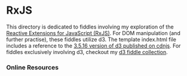 RxJS
======

This directory is dedicated to fiddles involving my exploration of the
[Reactive Extensions for JavaScript (RxJS)](https://github.com/Reactive-Extensions/RxJS).  For DOM manipulation (and
further practise), these fiddles utilize d3.  The template index.html file includes a reference to the
[3.5.16 version of d3 published on cdnjs](https://cdnjs.cloudflare.com/ajax/libs/d3/3.5.16/d3.js).
For fiddles exclusively involving d3, checkout my [d3 fiddle collection](../../d3).


### Online Resources








